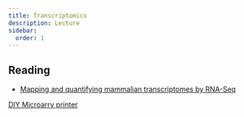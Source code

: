 ```yaml
---
title: Transcriptomics
description: Lecture
sidebar:
  order: 1
---
```


## Reading

- [Mapping and quantifying mammalian transcriptomes by RNA-Seq](https://pubmed.ncbi.nlm.nih.gov/18516045/)

[DIY Microarry printer](https://robertpuccinelli.com/build/2017/07/04/build-microarrayer.html)
